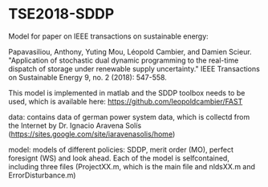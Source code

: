 # TSE2018-SDDP
Model for paper on IEEE transactions on sustainable energy: 

Papavasiliou, Anthony, Yuting Mou, Léopold Cambier, and Damien Scieur. "Application of stochastic dual dynamic programming to the real-time dispatch of storage under renewable supply uncertainty." IEEE Transactions on Sustainable Energy 9, no. 2 (2018): 547-558.

This model is implemented in matlab and the SDDP toolbox needs to be used, which is available here: https://github.com/leopoldcambier/FAST

data: contains data of german power system data, which is collectd from the Internet by Dr. Ignacio Aravena Solís (https://sites.google.com/site/iaravenasolis/home)

model: models of different policies: SDDP, merit order (MO), perfect foresignt (WS) and look ahead. Each of the model is selfcontained, including three files (ProjectXX.m, which is the main file and nldsXX.m and ErrorDisturbance.m)
